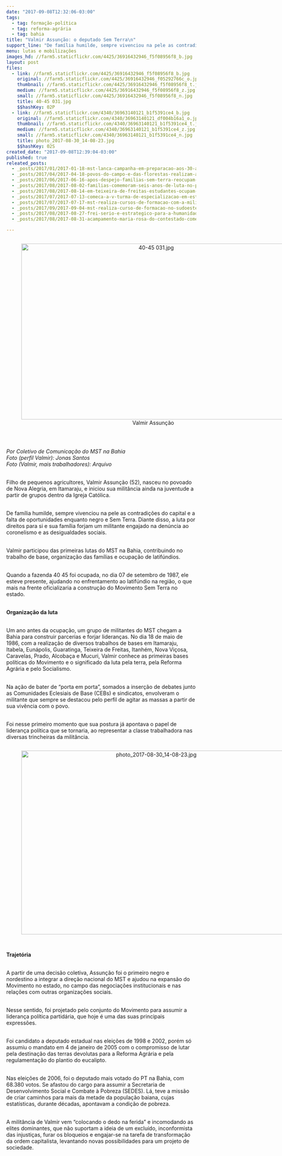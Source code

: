 ```yaml
---
date: "2017-09-08T12:32:06-03:00"
tags:
  - tag: formação-política
  - tag: reforma-agrária
  - tag: bahia
title: "Valmir Assunção: o deputado Sem Terra\n"
support_line: "De família humilde, sempre vivenciou na pele as contradições do capital e a falta de oportunidades enquanto negro e Sem Terra.\n"
menu: lutas e mobilizações
images_hd: //farm5.staticflickr.com/4425/36916432946_f5f08956f8_b.jpg
layout: post
files:
  - link: //farm5.staticflickr.com/4425/36916432946_f5f08956f8_b.jpg
    original: //farm5.staticflickr.com/4425/36916432946_f05292766c_o.jpg
    thumbnail: //farm5.staticflickr.com/4425/36916432946_f5f08956f8_t.jpg
    medium: //farm5.staticflickr.com/4425/36916432946_f5f08956f8_z.jpg
    small: //farm5.staticflickr.com/4425/36916432946_f5f08956f8_n.jpg
    title: 40-45 031.jpg
    $$hashKey: 02P
  - link: //farm5.staticflickr.com/4340/36963140121_b1f5391ce4_b.jpg
    original: //farm5.staticflickr.com/4340/36963140121_df004b16a1_o.jpg
    thumbnail: //farm5.staticflickr.com/4340/36963140121_b1f5391ce4_t.jpg
    medium: //farm5.staticflickr.com/4340/36963140121_b1f5391ce4_z.jpg
    small: //farm5.staticflickr.com/4340/36963140121_b1f5391ce4_n.jpg
    title: photo_2017-08-30_14-08-23.jpg
    $$hashKey: 02S
created_date: "2017-09-08T12:39:04-03:00"
published: true
releated_posts:
  - _posts/2017/01/2017-01-18-mst-lanca-campanha-em-preparacao-aos-30-anos-de-luta-na-ba.md
  - _posts/2017/04/2017-04-18-povos-do-campo-e-das-florestas-realizam-a-5o-jornada-de-agroecologia-no-extremo-sul-da-bahia.md
  - _posts/2017/06/2017-06-16-apos-despejo-familias-sem-terra-reocupam-fazenda-em-ribeirao-do-largo.md
  - _posts/2017/08/2017-08-02-familias-comemoram-seis-anos-de-luta-no-pre-assentamento-irma-dorothy.md
  - _posts/2017/08/2017-08-14-em-teixeira-de-freitas-estudantes-ocupam-nucleo-da-diretoria-regional-de-educacao.md
  - _posts/2017/07/2017-07-13-comeca-a-v-turma-de-especializacao-em-estudos-latino-americanos.md
  - _posts/2017/07/2017-07-17-mst-realiza-cursos-de-formacao-com-a-militancia-na-bahia.md
  - _posts/2017/09/2017-09-04-mst-realiza-curso-de-formacao-no-sudoeste-baiano.md
  - _posts/2017/08/2017-08-27-frei-serio-e-estrategico-para-a-humanidade-o-campesinato-continuar-vivo.md
  - _posts/2017/08/2017-08-31-acampamento-maria-rosa-do-contestado-comemora-dois-anos-de-agroecologia-e-resistencia.md

---
```

<div style="text-align:center">
<figure class="image" style="display:inline-block"><img alt="40-45 031.jpg" height="467" src="//farm5.staticflickr.com/4425/36916432946_f5f08956f8_b.jpg" width="700" />
<figcaption>Valmir Assun&ccedil;&atilde;o</figcaption>
</figure>
</div>

<p>&nbsp;</p>

<p><em>Por Coletivo de Comunica&ccedil;&atilde;o do MST na Bahia<br />
Foto (perfil Valmir): Jonas Santos<br />
Foto (Valmir, mais trabalhadores): Arquivo</em></p>

<p><br />
Filho de pequenos agricultores, Valmir Assun&ccedil;&atilde;o (52), nasceu no povoado de Nova Alegria, em Itamaraju, e iniciou sua milit&acirc;ncia ainda na juventude a partir de grupos dentro da Igreja Cat&oacute;lica.</p>

<p><br />
De fam&iacute;lia humilde, sempre vivenciou na pele as contradi&ccedil;&otilde;es do capital e a falta de oportunidades enquanto negro e Sem Terra. Diante disso, a luta por direitos para si e sua fam&iacute;lia forjam um militante engajado na den&uacute;ncia ao coronelismo e as desigualdades sociais.</p>

<p><br />
Valmir participou das primeiras lutas do MST na Bahia, contribuindo no trabalho de base, organiza&ccedil;&atilde;o das fam&iacute;lias e ocupa&ccedil;&atilde;o de latif&uacute;ndios.</p>

<p><br />
Quando a fazenda 40 45 foi ocupada, no dia 07 de setembro de 1987, ele esteve presente, ajudando no enfrentamento ao latif&uacute;ndio na regi&atilde;o, o que mais na frente oficializaria a constru&ccedil;&atilde;o do Movimento Sem Terra no estado.</p>

<p><br />
<strong>Organiza&ccedil;&atilde;o da luta</strong></p>

<p><br />
Um ano antes da ocupa&ccedil;&atilde;o, um grupo de militantes do MST chegam a Bahia para construir parcerias e forjar lideran&ccedil;as. No dia 18 de maio de 1986, com a realiza&ccedil;&atilde;o de diversos trabalhos de bases em Itamaraju, Itabela, Eun&aacute;polis, Guaratinga, Teixeira de Freitas, Itanh&eacute;m, Nova Vi&ccedil;osa, Caravelas, Prado, Alcoba&ccedil;a e Mucuri, Valmir conhece as primeiras bases pol&iacute;ticas do Movimento e o significado da luta pela terra, pela Reforma Agr&aacute;ria e pelo Socialismo.</p>

<p><br />
Na a&ccedil;&atilde;o de bater de &ldquo;porta em porta&rdquo;, somados a inser&ccedil;&atilde;o de debates junto as Comunidades Eclesiais de Base (CEBs) e sindicatos, envolveram o militante que sempre se destacou pelo perfil de agitar as massas a partir de sua viv&ecirc;ncia com o povo.</p>

<p><br />
Foi nesse primeiro momento que sua postura j&aacute; apontava o papel de lideran&ccedil;a pol&iacute;tica que se tornaria, ao representar a classe trabalhadora nas diversas trincheiras da milit&acirc;ncia.</p>

<div style="text-align:center">
<figure class="image" style="display:inline-block"><img alt="photo_2017-08-30_14-08-23.jpg" height="488" src="//farm5.staticflickr.com/4340/36963140121_b1f5391ce4_b.jpg" width="700" />
<figcaption></figcaption>
</figure>
</div>

<p><br />
<strong>Trajet&oacute;ria</strong></p>

<p><br />
A partir de uma decis&atilde;o coletiva, Assun&ccedil;&atilde;o foi o primeiro negro e nordestino a integrar a dire&ccedil;&atilde;o nacional do MST e ajudou na expans&atilde;o do Movimento no estado, no campo das negocia&ccedil;&otilde;es institucionais e nas rela&ccedil;&otilde;es com outras organiza&ccedil;&otilde;es sociais.</p>

<p><br />
Nesse sentido, foi projetado pelo conjunto do Movimento para assumir a lideran&ccedil;a pol&iacute;tica partid&aacute;ria, que hoje &eacute; uma das suas principais express&otilde;es.</p>

<p><br />
Foi candidato a deputado estadual nas elei&ccedil;&otilde;es de 1998 e 2002, por&eacute;m s&oacute; assumiu o mandato em 4 de janeiro de 2005 com o compromisso de lutar pela destina&ccedil;&atilde;o das terras devolutas para a Reforma Agr&aacute;ria e pela regulamenta&ccedil;&atilde;o do plantio do eucalipto.</p>

<p><br />
Nas elei&ccedil;&otilde;es de 2006, foi o deputado mais votado do PT na Bahia, com 68.380 votos. Se afastou do cargo para assumir a Secretaria de Desenvolvimento Social e Combate &agrave; Pobreza (SEDES). L&aacute;, teve a miss&atilde;o de criar caminhos para mais da metade da popula&ccedil;&atilde;o baiana, cujas estat&iacute;sticas, durante d&eacute;cadas, apontavam a condi&ccedil;&atilde;o de pobreza.</p>

<p><br />
A milit&acirc;ncia de Valmir vem &ldquo;colocando o dedo na ferida&rdquo; e incomodando as elites dominantes, que n&atilde;o suportam a ideia de um exclu&iacute;do, inconformista das injusti&ccedil;as, furar os bloqueios e engajar-se na tarefa de transforma&ccedil;&atilde;o da ordem capitalista, levantando novas possibilidades para um projeto de sociedade.</p>
